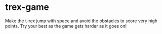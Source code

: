 # trex-game
Make the t-rex jump with space and avoid the obstacles to score very high points. Try your best as the game gets harder as it goes on!
